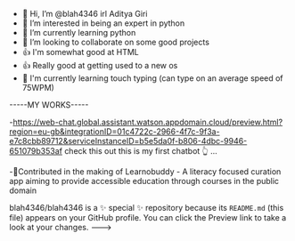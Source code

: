 - 👋 Hi, I’m @blah4346 irl Aditya Giri
- 👀 I’m interested in being an expert in python 
- 🌱 I’m currently learning python
- 💞️ I’m looking to collaborate on some good projects 
- 👍 I'm somewhat good at HTML 
- 👍 Really good at getting used to a new os
- 🌱 I'm currently learning touch typing (can type on an average speed of 75WPM)

-----MY WORKS-----

-https://web-chat.global.assistant.watson.appdomain.cloud/preview.html?region=eu-gb&integrationID=01c4722c-2966-4f7c-9f3a-e7c8cbb89712&serviceInstanceID=b5e5da0f-b806-4dbc-9946-651079b353af
check this out this is my first chatbot 👆 ...

-🌹Contributed in the making of  Learnobuddy - A literacy focused curation app aiming to provide accessible education through courses in the public domain


blah4346/blah4346 is a ✨ special ✨ repository because its `README.md` (this file) appears on your GitHub profile.
You can click the Preview link to take a look at your changes.
--->

